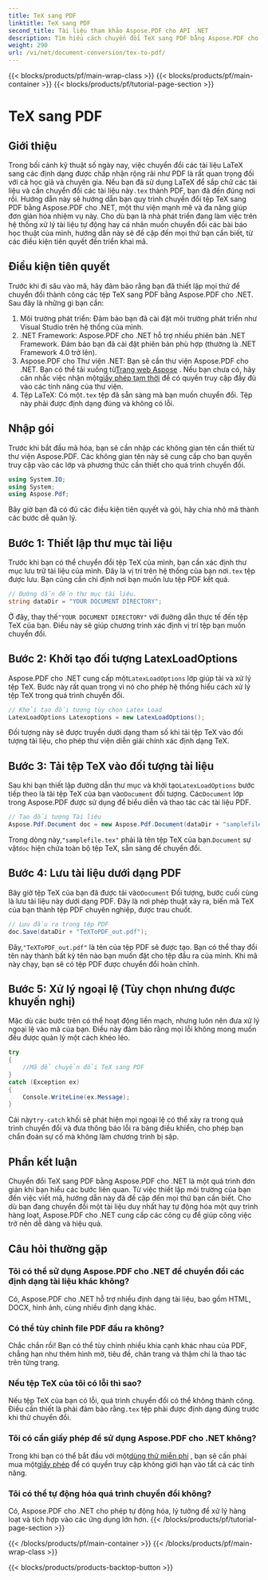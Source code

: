 ```yaml
---
title: TeX sang PDF
linktitle: TeX sang PDF
second_title: Tài liệu tham khảo Aspose.PDF cho API .NET
description: Tìm hiểu cách chuyển đổi TeX sang PDF bằng Aspose.PDF cho .NET với hướng dẫn chi tiết từng bước này. Hoàn hảo cho các nhà phát triển và chuyên gia tài liệu.
weight: 290
url: /vi/net/document-conversion/tex-to-pdf/
---
```


{{< blocks/products/pf/main-wrap-class >}}
{{< blocks/products/pf/main-container >}}
{{< blocks/products/pf/tutorial-page-section >}}

# TeX sang PDF

## Giới thiệu

Trong bối cảnh kỹ thuật số ngày nay, việc chuyển đổi các tài liệu LaTeX sang các định dạng được chấp nhận rộng rãi như PDF là rất quan trọng đối với cả học giả và chuyên gia. Nếu bạn đã sử dụng LaTeX để sắp chữ các tài liệu và cần chuyển đổi các tài liệu này`.tex` thành PDF, bạn đã đến đúng nơi rồi. Hướng dẫn này sẽ hướng dẫn bạn quy trình chuyển đổi tệp TeX sang PDF bằng Aspose.PDF cho .NET, một thư viện mạnh mẽ và đa năng giúp đơn giản hóa nhiệm vụ này. Cho dù bạn là nhà phát triển đang làm việc trên hệ thống xử lý tài liệu tự động hay cá nhân muốn chuyển đổi các bài báo học thuật của mình, hướng dẫn này sẽ đề cập đến mọi thứ bạn cần biết, từ các điều kiện tiên quyết đến triển khai mã.

## Điều kiện tiên quyết

Trước khi đi sâu vào mã, hãy đảm bảo rằng bạn đã thiết lập mọi thứ để chuyển đổi thành công các tệp TeX sang PDF bằng Aspose.PDF cho .NET. Sau đây là những gì bạn cần:

1. Môi trường phát triển: Đảm bảo bạn đã cài đặt môi trường phát triển như Visual Studio trên hệ thống của mình.
2. .NET Framework: Aspose.PDF cho .NET hỗ trợ nhiều phiên bản .NET Framework. Đảm bảo bạn đã cài đặt phiên bản phù hợp (thường là .NET Framework 4.0 trở lên).
3.  Aspose.PDF cho Thư viện .NET: Bạn sẽ cần thư viện Aspose.PDF cho .NET. Bạn có thể tải xuống từ[Trang web Aspose](https://releases.aspose.com/pdf/net/) . Nếu bạn chưa có, hãy cân nhắc việc nhận một[giấy phép tạm thời](https://purchase.aspose.com/temporary-license/) để có quyền truy cập đầy đủ vào các tính năng của thư viện.
4.  Tệp LaTeX: Có một`.tex` tệp đã sẵn sàng mà bạn muốn chuyển đổi. Tệp này phải được định dạng đúng và không có lỗi.

## Nhập gói

Trước khi bắt đầu mã hóa, bạn sẽ cần nhập các không gian tên cần thiết từ thư viện Aspose.PDF. Các không gian tên này sẽ cung cấp cho bạn quyền truy cập vào các lớp và phương thức cần thiết cho quá trình chuyển đổi.

```csharp
using System.IO;
using System;
using Aspose.Pdf;
```

Bây giờ bạn đã có đủ các điều kiện tiên quyết và gói, hãy chia nhỏ mã thành các bước dễ quản lý.

## Bước 1: Thiết lập thư mục tài liệu

Trước khi bạn có thể chuyển đổi tệp TeX của mình, bạn cần xác định thư mục lưu trữ tài liệu của mình. Đây là vị trí trên hệ thống của bạn nơi`.tex` tệp được lưu. Bạn cũng cần chỉ định nơi bạn muốn lưu tệp PDF kết quả.

```csharp
// Đường dẫn đến thư mục tài liệu.
string dataDir = "YOUR DOCUMENT DIRECTORY";
```

 Ở đây, thay thế`"YOUR DOCUMENT DIRECTORY"` với đường dẫn thực tế đến tệp TeX của bạn. Điều này sẽ giúp chương trình xác định vị trí tệp bạn muốn chuyển đổi.

## Bước 2: Khởi tạo đối tượng LatexLoadOptions

 Aspose.PDF cho .NET cung cấp một`LatexLoadOptions` lớp giúp tải và xử lý tệp TeX. Bước này rất quan trọng vì nó cho phép hệ thống hiểu cách xử lý tệp TeX trong quá trình chuyển đổi.

```csharp
// Khởi tạo đối tượng tùy chọn Latex Load
LatexLoadOptions Latexoptions = new LatexLoadOptions();
```

Đối tượng này sẽ được truyền dưới dạng tham số khi tải tệp TeX vào đối tượng tài liệu, cho phép thư viện diễn giải chính xác định dạng TeX.

## Bước 3: Tải tệp TeX vào đối tượng tài liệu

 Sau khi bạn thiết lập đường dẫn thư mục và khởi tạo`LatexLoadOptions` bước tiếp theo là tải tệp TeX của bạn vào`Document` đối tượng. Các`Document` lớp trong Aspose.PDF được sử dụng để biểu diễn và thao tác các tài liệu PDF. 

```csharp
// Tạo đối tượng Tài liệu
Aspose.Pdf.Document doc = new Aspose.Pdf.Document(dataDir + "samplefile.tex", Latexoptions);
```

 Trong dòng này,`"samplefile.tex"` phải là tên tệp TeX của bạn.`Document` sự vật`doc` hiện chứa toàn bộ tệp TeX, sẵn sàng để chuyển đổi.

## Bước 4: Lưu tài liệu dưới dạng PDF

 Bây giờ tệp TeX của bạn đã được tải vào`Document` Đối tượng, bước cuối cùng là lưu tài liệu này dưới dạng PDF. Đây là nơi phép thuật xảy ra, biến mã TeX của bạn thành tệp PDF chuyên nghiệp, được trau chuốt.

```csharp
// Lưu đầu ra trong tệp PDF
doc.Save(dataDir + "TeXToPDF_out.pdf");
```

 Đây,`"TeXToPDF_out.pdf"` là tên của tệp PDF sẽ được tạo. Bạn có thể thay đổi tên này thành bất kỳ tên nào bạn muốn đặt cho tệp đầu ra của mình. Khi mã này chạy, bạn sẽ có tệp PDF được chuyển đổi hoàn chỉnh.

## Bước 5: Xử lý ngoại lệ (Tùy chọn nhưng được khuyến nghị)

Mặc dù các bước trên có thể hoạt động liền mạch, nhưng luôn nên đưa xử lý ngoại lệ vào mã của bạn. Điều này đảm bảo rằng mọi lỗi không mong muốn đều được quản lý một cách khéo léo.

```csharp
try
{
    //Mã để chuyển đổi TeX sang PDF
}
catch (Exception ex)
{
    Console.WriteLine(ex.Message);
}
```

 Cái này`try-catch` khối sẽ phát hiện mọi ngoại lệ có thể xảy ra trong quá trình chuyển đổi và đưa thông báo lỗi ra bảng điều khiển, cho phép bạn chẩn đoán sự cố mà không làm chương trình bị sập.

## Phần kết luận

Chuyển đổi TeX sang PDF bằng Aspose.PDF cho .NET là một quá trình đơn giản khi bạn hiểu các bước liên quan. Từ việc thiết lập môi trường của bạn đến việc viết mã, hướng dẫn này đã đề cập đến mọi thứ bạn cần biết. Cho dù bạn đang chuyển đổi một tài liệu duy nhất hay tự động hóa một quy trình hàng loạt, Aspose.PDF cho .NET cung cấp các công cụ để giúp công việc trở nên dễ dàng và hiệu quả.

## Câu hỏi thường gặp

### Tôi có thể sử dụng Aspose.PDF cho .NET để chuyển đổi các định dạng tài liệu khác không?
Có, Aspose.PDF cho .NET hỗ trợ nhiều định dạng tài liệu, bao gồm HTML, DOCX, hình ảnh, cùng nhiều định dạng khác.

### Có thể tùy chỉnh file PDF đầu ra không?
Chắc chắn rồi! Bạn có thể tùy chỉnh nhiều khía cạnh khác nhau của PDF, chẳng hạn như thêm hình mờ, tiêu đề, chân trang và thậm chí là thao tác trên từng trang.

### Nếu tệp TeX của tôi có lỗi thì sao?
 Nếu tệp TeX của bạn có lỗi, quá trình chuyển đổi có thể không thành công. Điều cần thiết là phải đảm bảo rằng`.tex` tệp phải được định dạng đúng trước khi thử chuyển đổi.

### Tôi có cần giấy phép để sử dụng Aspose.PDF cho .NET không?
 Trong khi bạn có thể bắt đầu với một[dùng thử miễn phí](https://releases.aspose.com/) , bạn sẽ cần phải mua một[giấy phép](https://purchase.aspose.com/buy) để có quyền truy cập không giới hạn vào tất cả các tính năng.

### Tôi có thể tự động hóa quá trình chuyển đổi không?
Có, Aspose.PDF cho .NET cho phép tự động hóa, lý tưởng để xử lý hàng loạt và tích hợp vào các ứng dụng lớn hơn.
{{< /blocks/products/pf/tutorial-page-section >}}

{{< /blocks/products/pf/main-container >}}
{{< /blocks/products/pf/main-wrap-class >}}

{{< blocks/products/products-backtop-button >}}
